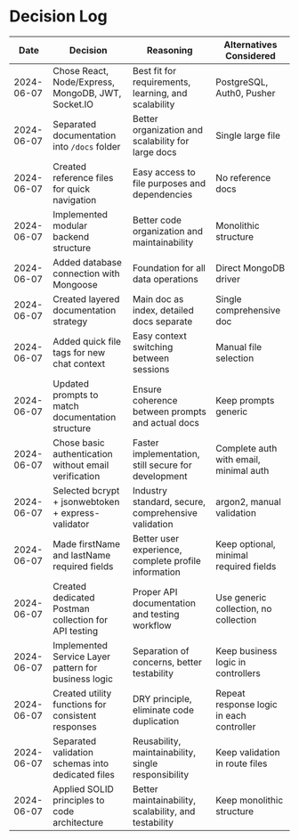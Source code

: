 # Decision Log

| Date       | Decision                                              | Reasoning                                            | Alternatives Considered                  |
| ---------- | ----------------------------------------------------- | ---------------------------------------------------- | ---------------------------------------- |
| 2024-06-07 | Chose React, Node/Express, MongoDB, JWT, Socket.IO    | Best fit for requirements, learning, and scalability | PostgreSQL, Auth0, Pusher                |
| 2024-06-07 | Separated documentation into `/docs` folder           | Better organization and scalability for large docs   | Single large file                        |
| 2024-06-07 | Created reference files for quick navigation          | Easy access to file purposes and dependencies        | No reference docs                        |
| 2024-06-07 | Implemented modular backend structure                 | Better code organization and maintainability         | Monolithic structure                     |
| 2024-06-07 | Added database connection with Mongoose               | Foundation for all data operations                   | Direct MongoDB driver                    |
| 2024-06-07 | Created layered documentation strategy                | Main doc as index, detailed docs separate            | Single comprehensive doc                 |
| 2024-06-07 | Added quick file tags for new chat context            | Easy context switching between sessions              | Manual file selection                    |
| 2024-06-07 | Updated prompts to match documentation structure      | Ensure coherence between prompts and actual docs     | Keep prompts generic                     |
| 2024-06-07 | Chose basic authentication without email verification | Faster implementation, still secure for development  | Complete auth with email, minimal auth   |
| 2024-06-07 | Selected bcrypt + jsonwebtoken + express-validator    | Industry standard, secure, comprehensive validation  | argon2, manual validation                |
| 2024-06-07 | Made firstName and lastName required fields           | Better user experience, complete profile information | Keep optional, minimal required fields   |
| 2024-06-07 | Created dedicated Postman collection for API testing  | Proper API documentation and testing workflow        | Use generic collection, no collection    |
| 2024-06-07 | Implemented Service Layer pattern for business logic  | Separation of concerns, better testability           | Keep business logic in controllers       |
| 2024-06-07 | Created utility functions for consistent responses    | DRY principle, eliminate code duplication            | Repeat response logic in each controller |
| 2024-06-07 | Separated validation schemas into dedicated files     | Reusability, maintainability, single responsibility  | Keep validation in route files           |
| 2024-06-07 | Applied SOLID principles to code architecture         | Better maintainability, scalability, and testability | Keep monolithic structure                |

